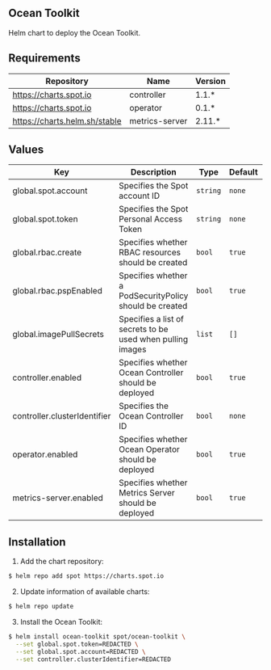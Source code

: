 ## Ocean Toolkit

Helm chart to deploy the Ocean Toolkit.

## Requirements

| Repository                    | Name           | Version |
| ----------------------------- | -------------- | ------- |
| https://charts.spot.io        | controller     | 1.1.\*  |
| https://charts.spot.io        | operator       | 0.1.\*  |
| https://charts.helm.sh/stable | metrics-server | 2.11.\* |

## Values

| Key                          | Description                                                | Type     | Default | Required |
| ---------------------------- | ---------------------------------------------------------- | -------- | ------- | -------- |
| global.spot.account          | Specifies the Spot account ID                              | `string` | `none`  | `yes`    |
| global.spot.token            | Specifies the Spot Personal Access Token                   | `string` | `none`  | `yes`    |
| global.rbac.create           | Specifies whether RBAC resources should be created         | `bool`   | `true`  | `no`     |
| global.rbac.pspEnabled       | Specifies whether a PodSecurityPolicy should be created    | `bool`   | `true`  | `no`     |
| global.imagePullSecrets      | Specifies a list of secrets to be used when pulling images | `list`   | `[]`    | `no`     |
| controller.enabled           | Specifies whether Ocean Controller should be deployed      | `bool`   | `true`  | `no`     |
| controller.clusterIdentifier | Specifies the Ocean Controller ID                          | `bool`   | `none`  | `yes`    |
| operator.enabled             | Specifies whether Ocean Operator should be deployed        | `bool`   | `true`  | `no`     |
| metrics-server.enabled       | Specifies whether Metrics Server should be deployed        | `bool`   | `true`  | `no`     |

## Installation

1. Add the chart repository:

```sh
$ helm repo add spot https://charts.spot.io
```

2. Update information of available charts:

```sh
$ helm repo update
```

3. Install the Ocean Toolkit:

```sh
$ helm install ocean-toolkit spot/ocean-toolkit \
  --set global.spot.token=REDACTED \
  --set global.spot.account=REDACTED \
  --set controller.clusterIdentifier=REDACTED
```
